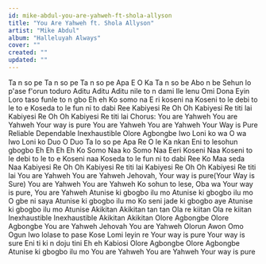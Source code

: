 ```yaml
---
id: mike-abdul-you-are-yahweh-ft-shola-allyson
title: "You Are Yahweh ft. Shola Allyson"
artist: "Mike Abdul"
album: "Halleluyah Always"
cover: ""
created: ""
updated: ""
---
```


Ta n so pe
Ta n so pe
Ta n so pe
Apa E O Ka
Ta n so be
Abo n be
Sehun lo p'ase f'orun toduro
Aditu Aditu
Aditu nile to n dami
Ile lenu
Omi Dona
Eyin Loro taso funle to n gbo
Eh eh
Ko somo na
E ri koseni na
Koseni to le debi to le to e
Koseda to le fun ni to dabi Ree
Kabiyesi Re
Oh Oh
Kabiyesi Re titi lai
Kabiyesi Re
Oh Oh
Kabiyesi Re titi lai
Chorus:
You are Yahweh
You are Yahweh
Your way is pure
You are Yahweh
You are Yahweh
Your Way is Pure
Reliable
Dependable
Inexhaustible
Olore Agbongbe
Iwo Loni ko wa
O wa
Iwo Loni ko Duo
O Duo
Ta lo so pe Apa Re O le Ka nkan
Eni to lesohun gbogbo
Eh Eh Eh Eh
Ko Somo Naa
ko Somo Naa
Eeri Koseni Naa
Koseni to le debi to le to e
Koseni naa
Koseda to le fun ni to dabi Ree
Ko Maa seda Naa
Kabiyesi Re
Oh Oh
Kabiyesi Re titi lai
Kabiyesi Re
Oh Oh
Kabiyesi Re titi lai
You are Yahweh
You are Yahweh
Jehovah, Your way is pure(Your Way is Sure)
You are Yahweh
You are Yahweh
Ko sohun to lese, Oba wa
Your way is pure,
You are Yahweh
Atunise ki gbogbo ilu mo
Atunise ki gbogbo ilu mo
O gbe ni saya
Atunise ki gbogbo ilu mo
Ko seni jade ki gbogbo aye
Atunise ki gbogbo ilu mo
Atunise
Akikitan
Akikitan tan tan
Ola re kiitan
Ola re kiitan
Inexhaustible
Inexhaustible
Akikitan
Akikitan
Olore Agbongbe
Olore Agbongbe
You are Yahweh
Jehovah
You are Yahweh
Olorun Awon Omo Ogun
Iwo lolase to pase
Kose Lomi leyin re
Your way is pure
Your way is sure
Eni ti ki n doju tini
Eh eh
Kabiosi
Olore Agbongbe
Olore Agbongbe
Atunise ki gbogbo ilu mo
You are Yahweh
You are Yahweh
Your way is pure